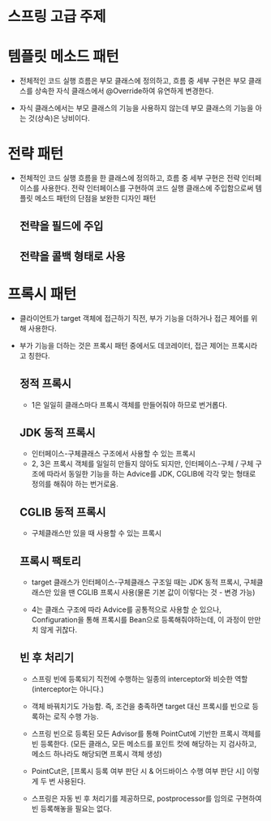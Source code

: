 # 스프링 고급 주제

# 템플릿 메소드 패턴
- 전체적인 코드 실행 흐름은 부모 클래스에 정의하고, 흐름 중 세부 구현은 부모 클래스를 상속한 자식 클래스에서 @Override하여 유연하게 변경한다.

- 자식 클래스에서는 부모 클래스의 기능을 사용하지 않는데 부모 클래스의 기능을 아는 것(상속)은 낭비이다.


# 전략 패턴 
- 전체적인 코드 실행 흐름을 한 클래스에 정의하고, 흐름 중 세부 구현은 전략 인터페이스를 사용한다. 전략 인터페이스를 구현하여 코드 실행 클래스에 주입함으로써 템플릿 메소드 패턴의 단점을 보완한 디자인 패턴

   ## 전략을 필드에 주입
   ## 전략을 콜백 형태로 사용
    
# 프록시 패턴 
- 클라이언트가 target 객체에 접근하기 직전, 부가 기능을 더하거나 접근 제어를 위해 사용한다.
- 부가 기능을 더하는 것은 프록시 패턴 중에서도 데코레이터, 접근 제어는 프록시라고 칭한다.
  
    ## 정적 프록시
     - 1은 일일히 클래스마다 프록시 객체를 만들어줘야 하므로 번거롭다.


   ## JDK 동적 프록시
   - 인터페이스-구체클래스 구조에서 사용할 수 있는 프록시
  - 2, 3은 프록시 객체를 일일히 만들지 않아도 되지만, 인터페이스-구체 / 구체 구조에 따라서 동일한 기능을 하는 Advice를 JDK, CGLIB에 각각 맞는 형태로 정의를 해줘야 하는 번거로움.



   ## CGLIB 동적 프록시
   - 구체클래스만 있을 때 사용할 수 있는 프록시

   ## 프록시 팩토리
   -  target 클래스가 인터페이스-구체클래스 구조일 때는 JDK  동적 프록시, 구체클래스만 있을 땐 CGLIB 프록시 사용(물론 기본 값이 이렇다는 것 - 변경 가능)
     

    - 4는 클래스 구조에 따라 Advice를 공통적으로 사용할 순 있으나, Configuration을 통해 프록시를 Bean으로 등록해줘야하는데, 이 과정이 만만치 않게 귀찮다.
        
   ## 빈 후 처리기
   - 스프링 빈에 등록되기 직전에 수행하는 일종의 interceptor와 비슷한 역할(interceptor는 아니다.)
   - 객체 바꿔치기도 가능함. 즉, 조건을 충족하면 target 대신 프록시를 빈으로 등록하는 로직 수행 가능.
   - 스프링 빈으로 등록된 모든 Advisor를 통해 PointCut에 기반한 프록시 객체를 빈 등록한다. (모든 클래스, 모든 메소드를 포인트 컷에 해당하는 지 검사하고, 메소드 하나라도 해당되면 프록시 객체 생성)
   - PointCut은, [프록시 등록 여부 판단 시 & 어드바이스 수행 여부 판단 시] 이렇게 두 번 사용된다.


  - 스프링은 자동 빈 후 처리기를 제공하므로, postprocessor를 임의로 구현하여 빈 등록해놓을 필요는 없다. 
